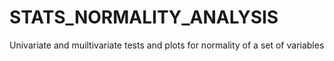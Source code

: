 # STATS_NORMALITY_ANALYSIS
Univariate and muiltivariate tests and plots for normality of a set of variables
